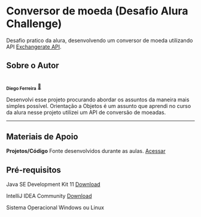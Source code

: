# Conversor de moeda (Desafio Alura Challenge)
Desafio pratico da alura, desenvolvendo um conversor de moeda utilizando API [Exchangerate API](https://www.exchangerate-api.com/).

## Sobre o Autor

<br />
 <sub><b>Diego Ferreira</b></sub></a> <a href="https://github.com/diegoferreira96" title="GitHub">🚀</a>


Desenvolvi esse projeto procurando abordar os assuntos da maneira mais simples possível. Orientação a Objetos é um assunto que aprendi no curso da alura nesse projeto utilizei um API de conversão de moeadas.

---

## Materiais de Apoio

**Projetos/Código** Fonte desenvolvidos durante as aulas. [Acessar](https://github.com/diegoferreira96/conversor-moeda-alura-challenge)



## Pré-requisitos

Java SE Development Kit 11 [Download](https://www.oracle.com/br/java/technologies/javase-jdk11-downloads.html)

IntelliJ IDEA Community [Download](https://www.jetbrains.com/pt-br/idea/download/#section=windows)

Sistema Operacional Windows ou Linux

